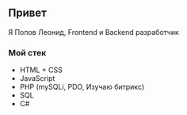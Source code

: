 ## Привет
Я Попов Леонид, Frontend и Backend разработчик
### Мой стек
- HTML + CSS
- JavaScript
- PHP (mySQLi, PDO, Изучаю битрикс)
- SQL
- C#

<!--
**leokke21/leokke21** is a ✨ _special_ ✨ repository because its `README.md` (this file) appears on your GitHub profile.

Here are some ideas to get you started:

- 🔭 I’m currently working on ...
- 🌱 I’m currently learning ...
- 👯 I’m looking to collaborate on ...
- 🤔 I’m looking for help with ...
- 💬 Ask me about ...
- 📫 How to reach me: ...
- 😄 Pronouns: ...
- ⚡ Fun fact: ...
-->
